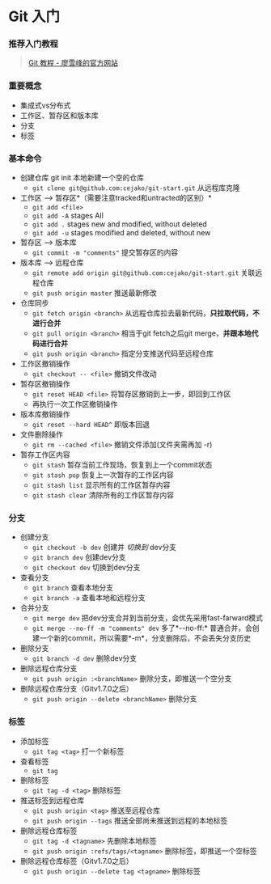 # Git 入门

### 推荐入门教程
> [Git 教程 - 廖雪峰的官方网站](http://www.liaoxuefeng.com/wiki/0013739516305929606dd18361248578c67b8067c8c017b000)

### 重要概念
* 集成式vs分布式
* 工作区、暂存区和版本库
* 分支
* 标签

### 基本命令
* 创建仓库
		git init
		本地新建一个空的仓库
	* `git clone git@github.com:cejako/git-start.git` 从远程库克隆
* 工作区 --> 暂存区*（需要注意tracked和untracted的区别）*
	* `git add <file>`
    * `git add -A`  stages All
    * `git add .`   stages new and modified, without deleted
    * `git add -u`  stages modified and deleted, without new                    
* 暂存区 --> 版本库
	* `git commit -m "comments"`	提交暂存区的内容
* 版本库 --> 远程仓库
	* `git remote add origin git@github.com:cejako/git-start.git` 关联远程仓库
	* `git push origin master` 推送最新修改
* 仓库同步
	* `git fetch origin <branch>` 从远程仓库拉去最新代码，**只拉取代码，不进行合并**
	* `git pull origin <branch>` 相当于git fetch之后git merge，**并跟本地代码进行合并**
	* `git push origin <branch>` 指定分支推送代码至远程仓库
* 工作区撤销操作
	* `git checkout -- <file>` 撤销文件改动
* 暂存区撤销操作
	* `git reset HEAD <file>` 将暂存区撤销到上一步，即回到工作区
	* 再执行一次工作区撤销操作
* 版本库撤销操作
	* `git reset --hard HEAD^` 即版本回退
* 文件删除操作
	* `git rm --cached <file>` 撤销文件添加(文件夹需再加 -r)
* 暂存工作区内容
	* `git stash` 暂存当前工作现场，恢复到上一个commit状态
	* `git stash pop` 恢复上一次暂存的工作区内容
	* `git stash list` 显示所有的工作区暂存内容
	* `git stash clear` 清除所有的工作区暂存内容
	
### 分支
* 创建分支
	* `git checkout -b dev` 创建并 *切换到* dev分支
	* `git branch dev` 创建dev分支
	* `git checkout dev` 切换到dev分支
* 查看分支
	* `git branch` 查看本地分支
	* `git branch -a` 查看本地和远程分支
* 合并分支
	* `git merge dev` 把dev分支合并到当前分支，会优先采用fast-farward模式
	* `git merge --no-ff -m "comments" dev` 多了*--no-ff:* 普通合并，会创建一个新的commit，所以需要*-m*，分支删除后，不会丢失分支历史
* 删除分支
	* `git branch -d dev` 删除dev分支
* 删除远程仓库分支
	* `git push origin :<branchName>` 删除分支，即推送一个空分支
* 删除远程仓库分支（Gitv1.7.0之后）
	* `git push origin --delete <branchName>` 删除分支

### 标签
* 添加标签
	* `git tag <tag>` 打一个新标签
* 查看标签
	* `git tag`
* 删除标签
	* `git tag -d <tag>` 删除标签
* 推送标签到远程仓库
	* `git push origin <tag>` 推送至远程仓库
	* `git push origin --tags` 推送全部尚未推送到远程的本地标签
* 删除远程仓库标签
	* `git tag -d <tagname>` 先删除本地标签
	* `git push origin :refs/tags/<tagname>` 删除标签，即推送一个空标签
* 删除远程仓库标签（Gitv1.7.0之后）
	* `git push origin --delete tag <tagname>` 删除标签
